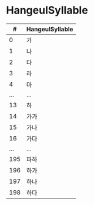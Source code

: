 # HangeulSyllable

| #   | HangeulSyllable |
|-----|-----------------|
| 0   | 가              |
| 1   | 나              |
| 2   | 다              |
| 3   | 라              |
| 4   | 마              |
| …   | …               |
| 13  | 하              |
| 14  | 가가            |
| 15  | 가나            |
| 16  | 가다            |
| …   | …               |
| 195 | 파하            |
| 196 | 하가            |
| 197 | 하나            |
| 198 | 하다            |
